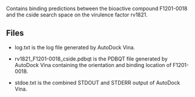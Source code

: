 Contains binding predictions between the bioactive compound F1201-0018 and the cside search space on the virulence factor rv1821.

## Files

- log.txt is the log file generated by AutoDock Vina.

- rv1821_F1201-0018_cside.pdbqt is the PDBQT file generated by AutoDock Vina containing the orientation and binding location of F1201-0018.

- stdoe.txt is the combined STDOUT and STDERR output of AutoDock Vina.

